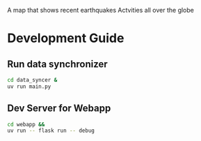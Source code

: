 A map that shows recent earthquakes Actvities all over the globe

# Development Guide

## Run data synchronizer

```sh
cd data_syncer &
uv run main.py
```

## Dev Server for Webapp

```sh
cd webapp &&
uv run -- flask run -- debug
```
